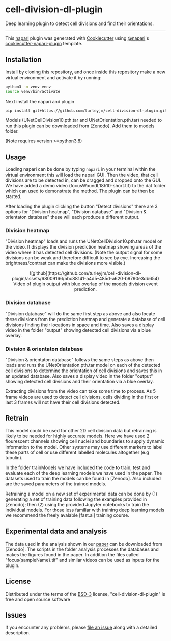 # cell-division-dl-plugin

Deep learning plugin to detect cell divisions and find their orientations. 

----------------------------------

This [napari] plugin was generated with [Cookiecutter] using [@napari]'s [cookiecutter-napari-plugin] template.

<!--
Don't miss the full getting started guide to set up your new package:
https://github.com/napari/cookiecutter-napari-plugin#getting-started

and review the napari docs for plugin developers:
https://napari.org/stable/plugins/index.html
-->

## Installation

Install by cloning this repository, and once inside this repository make a new virtual environment and activate it by running:

```sh
python3 -m venv venv
source venv/bin/activate
```

Next install the napari and plugin
```sh
pip install git+https://github.com/turleyjm/cell-division-dl-plugin.git
```

Models (UNetCellDivision10.pth.tar and UNetOrientation.pth.tar) needed to run this plugin can be downloaded from [Zenodo]. Add them to models folder.

(Note requires version >=python3.8)

## Usage

Loading napari can be done by typing `napari` in your terminal within the virtual environment this will load the napari GUI. Then the video, that cell divisions are to be detected in, can be dragged and dropped onto the GUI. We have added a demo video (focusWoundL18h10-short.tif) to the dat folder which can used to demonstrate the method. The plugin can be then be started.

After loading the plugin clicking the button "Detect divisions"  there are 3 options for "Division heatmap", "Division database" and "Division & orientaton database" these will each produce a different output.

### Division heatmap
"Division heatmap" loads and runs the UNetCellDivision10.pth.tar model on the video. It displays the division prediction heatmap showing areas of the video where it has detected cell divisions. (Note the output signal for some divisions can be weak and therefore difficult to see by eye. Increasing the brightness/contrast can make the divisions more visible.)

<p align="center">
![github](https://github.com/turleyjm/cell-division-dl-plugin/assets/68009166/5bc88141-a4d5-485d-a620-b9790e3db654) 
Video of plugin output with blue overlap of the models division event prediction.
</p>

### Division database
"Division database" will do the same first step as above and also locate these divisions from the prediction heatmap and generate a database of cell divisions finding their locations in space and time. Also saves a display video in the folder "output" showing detected cell divisions via a blue overlay.

### Division & orientaton database
"Division & orientaton database" follows the same steps as above then loads and runs the UNetOrientation.pth.tar model on each of the detected cell divisions to determine the orientation of cell divisions and saves this in an updated database. Also saves a display video in the folder "output" showing detected cell divisions and their orientation via a blue overlay.

Extracting divisions from the video can take some time to process. As 5 frame videos are used to detect cell divisions, cells dividing in the first or last 3 frames will not have their cell divisions detected.

## Retrain 

This model could be used for other 2D cell division data but retraining is likely to be needed for highly accurate models. Here we have used 2 flourescent channels showing cell nuclei and boundaries to supply dynamic information to the model. Other systems may use different markers to label these parts of cell or use different labelled molecules altogether (e.g tubulin).

In the folder trainModels we have included the code to train, test and evaluate each of the deep learning models we have used in the paper. The datasets used to train the models can be found in [Zenodo]. Also included are the saved parameters of the trained models.

Retraining a model on a new set of experimental data can be done by (1) generating a set of training data following the examples provided in [Zenodo]; then (2) using the provided Jupyter notebooks to train the individual models. For those less familiar with training deep learning models we recommend the freely avalable [fast.ai] training course.

## Experimental data and analysis

The data used in the analysis shown in our [paper] can be downloaded from [Zenodo]. The scripts in the folder analysis processes the databases and makes the figures found in the paper. In addition the files called "focus{sampleName}.tif" and similar videos can be used as inputs for the plugin.

## License

Distributed under the terms of the [BSD-3] license,
"cell-division-dl-plugin" is free and open source software

## Issues

If you encounter any problems, please [file an issue] along with a detailed description.

[napari]: https://github.com/napari/napari
[Cookiecutter]: https://github.com/audreyr/cookiecutter
[@napari]: https://github.com/napari
[MIT]: http://opensource.org/licenses/MIT
[BSD-3]: http://opensource.org/licenses/BSD-3-Clause
[GNU GPL v3.0]: http://www.gnu.org/licenses/gpl-3.0.txt
[GNU LGPL v3.0]: http://www.gnu.org/licenses/lgpl-3.0.txt
[Apache Software License 2.0]: http://www.apache.org/licenses/LICENSE-2.0
[Mozilla Public License 2.0]: https://www.mozilla.org/media/MPL/2.0/index.txt
[cookiecutter-napari-plugin]: https://github.com/napari/cookiecutter-napari-plugin
[paper]: https://www.biorxiv.org/content/10.1101/2023.03.20.533343v3.abstract

[file an issue]: https://github.com/turleyjm/cell-division-dl-plugin/issues

[napari]: https://github.com/napari/napari
[tox]: https://tox.readthedocs.io/en/latest/
[pip]: https://pypi.org/project/pip/
[PyPI]: https://pypi.org/
